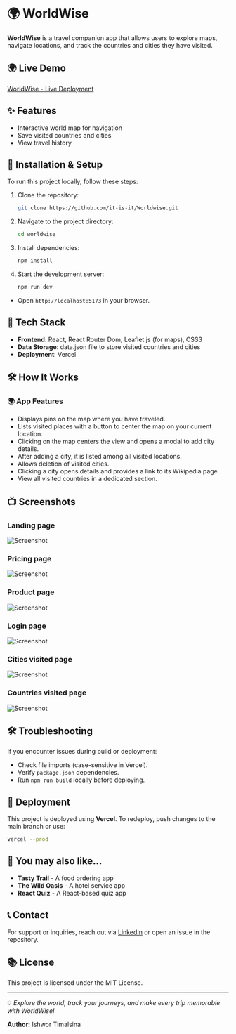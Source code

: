 # 🌍 WorldWise

**WorldWise** is a travel companion app that allows users to explore maps, navigate locations, and track the countries and cities they have visited.

## 🌍 Live Demo

[WorldWise - Live Deployment](https://worldwise-lyart.vercel.app/)

## ✨ Features

- Interactive world map for navigation
- Save visited countries and cities
- View travel history

## 💪 Installation & Setup

To run this project locally, follow these steps:

1. Clone the repository:
   ```sh
   git clone https://github.com/it-is-it/Worldwise.git
   ```
2. Navigate to the project directory:
   ```sh
   cd worldwise
   ```
3. Install dependencies:
   ```sh
   npm install
   ```
4. Start the development server:
   ```sh
   npm run dev
   ```

- Open `http://localhost:5173` in your browser.

## 🚀 Tech Stack

- **Frontend**: React, React Router Dom, Leaflet.js (for maps), CSS3
- **Data Storage**: data.json file to store visited countries and cities
- **Deployment**: Vercel

## 🛠️ How It Works

### 🌍 App Features

- Displays pins on the map where you have traveled.
- Lists visited places with a button to center the map on your current location.
- Clicking on the map centers the view and opens a modal to add city details.
- After adding a city, it is listed among all visited locations.
- Allows deletion of visited cities.
- Clicking a city opens details and provides a link to its Wikipedia page.
- View all visited countries in a dedicated section.

## 📺 Screenshots

### Landing page

![Screenshot](./public//screenshot1.png)

### Pricing page

![Screenshot](./public//screenshot2.png)

### Product page

![Screenshot](./public//screenshot3.png)

### Login page

![Screenshot](./public//screenshot4.png)

### Cities visited page

![Screenshot](./public//screenshot5.png)

### Countries visited page

![Screenshot](./public//screenshot6.png)

## 🛠️ Troubleshooting

If you encounter issues during build or deployment:

- Check file imports (case-sensitive in Vercel).
- Verify `package.json` dependencies.
- Run `npm run build` locally before deploying.

## 📄 Deployment

This project is deployed using **Vercel**. To redeploy, push changes to the main branch or use:

```sh
vercel --prod
```

## 🔗 You may also like...

- **Tasty Trail** - A food ordering app
- **The Wild Oasis** - A hotel service app
- **React Quiz** - A React-based quiz app

## 📞 Contact

For support or inquiries, reach out via [LinkedIn](https://www.linkedin.com/in/ishwortimalsina) or open an issue in the repository.

## 📚 License

This project is licensed under the MIT License.

---

💡 _Explore the world, track your journeys, and make every trip memorable with WorldWise!_

**Author:** Ishwor Timalsina
